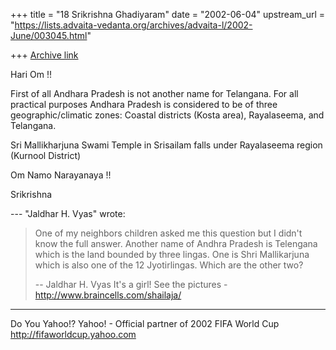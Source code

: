 +++
title = "18 Srikrishna Ghadiyaram"
date = "2002-06-04"
upstream_url = "https://lists.advaita-vedanta.org/archives/advaita-l/2002-June/003045.html"

+++
[Archive link](https://lists.advaita-vedanta.org/archives/advaita-l/2002-June/003045.html)

Hari Om !!

First of all Andhara Pradesh is not another name for
Telangana. For all practical purposes Andhara Pradesh
is considered to be of three geographic/climatic
zones: Coastal districts (Kosta area), Rayalaseema,
and Telangana.

Sri Mallikharjuna Swami Temple in Srisailam falls
under Rayalaseema region (Kurnool District)

Om Namo Narayanaya !!

Srikrishna

--- "Jaldhar H. Vyas" <jaldhar at BRAINCELLS.COM> wrote:
> One of my neighbors children asked me this question
> but I didn't know the
> full answer.  Another name of Andhra Pradesh is
> Telengana which is the
> land bounded by three lingas.  One is Shri
> Mallikarjuna which is also one
> of the 12 Jyotirlingas.  Which are the other two?
>
> --
> Jaldhar H. Vyas <jaldhar at braincells.com>
> It's a girl! See the pictures -
http://www.braincells.com/shailaja/


__________________________________________________
Do You Yahoo!?
Yahoo! - Official partner of 2002 FIFA World Cup
http://fifaworldcup.yahoo.com

